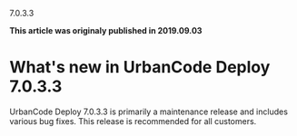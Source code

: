 





7.0.3.3

**This article was originaly published in 2019.09.03**


What's new in UrbanCode Deploy 7.0.3.3
======================================




UrbanCode Deploy 7.0.3.3 is primarily a maintenance release and includes various bug fixes. This release is recommended for all customers.




